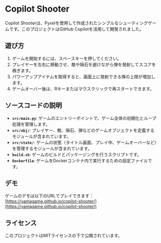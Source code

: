 # Copilot Shooter

Copilot Shooterは、Pyxelを使用して作成されたシンプルなシューティングゲームです。このプロジェクトはGitHub Copilotを活用して開発されました。

## 遊び方
1. ゲームを開始するには、スペースキーを押してください。
2. プレイヤーを左右に移動させ、敵や隕石を避けながら弾を発射してスコアを稼ぎます。
3. パワーアップアイテムを取得すると、画面上に発射できる弾の上限が増加します。
4. ゲームオーバー後は、Rキーまたはマウスクリックで再スタートできます。

## ソースコードの説明
- **`src/main.py`**: ゲームのエントリーポイントで、ゲーム全体の初期化とループ処理を管理します。
- **`src/obj/`**: プレイヤー、敵、隕石、弾などのゲームオブジェクトを定義するモジュールが含まれています。
- **`src/state/`**: ゲームの状態（タイトル画面、プレイ中、ゲームオーバーなど）を管理するモジュールが含まれています。
- **`build.sh`**: ゲームのビルドとパッケージングを行うスクリプトです。
- **`Dockerfile`**: ゲームをDockerコンテナ内で実行するための設定ファイルです。

## デモ
ゲームのデモは以下のURLでプレイできます：
[https://yamagame.github.io/copilot-shooter/](https://yamagame.github.io/copilot-shooter/)

## ライセンス
このプロジェクトはMITライセンスの下で公開されています。
